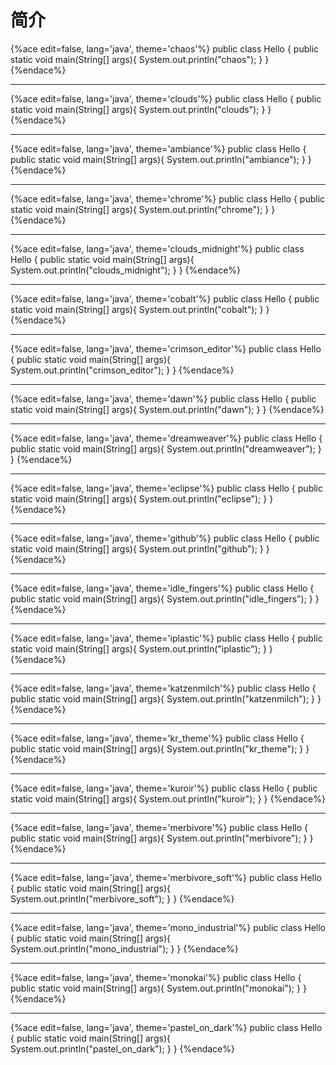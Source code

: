 # 简介

{%ace edit=false, lang='java', theme='chaos'%}
public class Hello {
  public static void main(String[] args){
    System.out.println("chaos");
  }
}
{%endace%}

---

{%ace edit=false, lang='java', theme='clouds'%}
public class Hello {
  public static void main(String[] args){
    System.out.println("clouds");
  }
}
{%endace%}

---

{%ace edit=false, lang='java', theme='ambiance'%}
public class Hello {
  public static void main(String[] args){
    System.out.println("ambiance");
  }
}
{%endace%}

---

{%ace edit=false, lang='java', theme='chrome'%}
public class Hello {
  public static void main(String[] args){
    System.out.println("chrome");
  }
}
{%endace%}

---

{%ace edit=false, lang='java', theme='clouds_midnight'%}
public class Hello {
  public static void main(String[] args){
    System.out.println("clouds_midnight");
  }
}
{%endace%}

---

{%ace edit=false, lang='java', theme='cobalt'%}
public class Hello {
  public static void main(String[] args){
    System.out.println("cobalt");
  }
}
{%endace%}

---

{%ace edit=false, lang='java', theme='crimson_editor'%}
public class Hello {
  public static void main(String[] args){
    System.out.println("crimson_editor");
  }
}
{%endace%}

---

{%ace edit=false, lang='java', theme='dawn'%}
public class Hello {
  public static void main(String[] args){
    System.out.println("dawn");
  }
}
{%endace%}

---

{%ace edit=false, lang='java', theme='dreamweaver'%}
public class Hello {
  public static void main(String[] args){
    System.out.println("dreamweaver");
  }
}
{%endace%}

---

{%ace edit=false, lang='java', theme='eclipse'%}
public class Hello {
  public static void main(String[] args){
    System.out.println("eclipse");
  }
}
{%endace%}

---

{%ace edit=false, lang='java', theme='github'%}
public class Hello {
  public static void main(String[] args){
    System.out.println("github");
  }
}
{%endace%}

---

{%ace edit=false, lang='java', theme='idle_fingers'%}
public class Hello {
  public static void main(String[] args){
    System.out.println("idle_fingers");
  }
}
{%endace%}

---

{%ace edit=false, lang='java', theme='iplastic'%}
public class Hello {
  public static void main(String[] args){
    System.out.println("iplastic");
  }
}
{%endace%}

---

{%ace edit=false, lang='java', theme='katzenmilch'%}
public class Hello {
  public static void main(String[] args){
    System.out.println("katzenmilch");
  }
}
{%endace%}

---

{%ace edit=false, lang='java', theme='kr_theme'%}
public class Hello {
  public static void main(String[] args){
    System.out.println("kr_theme");
  }
}
{%endace%}

---

{%ace edit=false, lang='java', theme='kuroir'%}
public class Hello {
  public static void main(String[] args){
    System.out.println("kuroir");
  }
}
{%endace%}

---

{%ace edit=false, lang='java', theme='merbivore'%}
public class Hello {
  public static void main(String[] args){
    System.out.println("merbivore");
  }
}
{%endace%}

---

{%ace edit=false, lang='java', theme='merbivore_soft'%}
public class Hello {
  public static void main(String[] args){
    System.out.println("merbivore_soft");
  }
}
{%endace%}

---

{%ace edit=false, lang='java', theme='mono_industrial'%}
public class Hello {
  public static void main(String[] args){
    System.out.println("mono_industrial");
  }
}
{%endace%}

---

{%ace edit=false, lang='java', theme='monokai'%}
public class Hello {
  public static void main(String[] args){
    System.out.println("monokai");
  }
}
{%endace%}

---

{%ace edit=false, lang='java', theme='pastel_on_dark'%}
public class Hello {
  public static void main(String[] args){
    System.out.println("pastel_on_dark");
  }
}
{%endace%}





























































